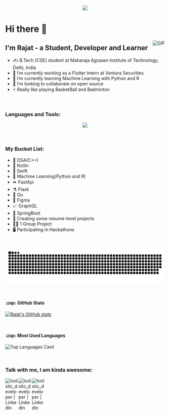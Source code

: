 <div id="header" align="center">
  <img src="https://github.com/loyaltytrooper/loyaltytrooper/blob/main/githubBanner.png"/>
</div>

<h1>Hi there 👋</h1>

<img align="right" alt="GIF" src="https://github.com/loyaltytrooper/loyaltytrooper/blob/main/the-it-crowd-moss-the-it-crowd.gif" />


## I'm Rajat - a Student, Developer and Learner
- ✍ B.Tech.(CSE) student at Maharaja Agrasen Institute of Technology, Delhi, India
- 🔭 I’m currently working as a Flutter Intern at Ventura Securities
- 🌱 I’m currently learning Machine Learning with Python and R
- 👯 I’m looking to collaborate on open source
- ⚡ Really like playing BasketBall and Badminton

<br/>

### Languages and Tools:

<p align="center">
  <a href="https://skillicons.dev">
    <img src="https://skillicons.dev/icons?i=cpp,firebase,flutter,js,py,pytorch,tensorflow,git,gcp,kubernetes,docker,linux" />
  </a>
</p>

<br/>

### My Bucket List:
- 🥲 DSA(C++)
- 📱 Kotlin
- 💸 Swift
- 🧠 Machine Learning(Python and R)
- ⏩ FastApi
- ⚗️ Flask
- 🚀 Go
- 🍥 Figma
- 📈 GraphQL
- 🥾 SpringBoot
- 🚧 Creating some resume-level projects
- 🐱‍💻 1 Group Project 
- 🖥️ Participating in Hackathons
    
<br/>

![snake gif](https://github.com/loyaltytrooper/loyaltytrooper/blob/output/github-contribution-grid-snake.svg)

<br/>

<h4>:zap: GitHub Stats</h4>

  [![Rajat's GitHub stats](https://github-readme-stats.vercel.app/api?username=loyaltytrooper&count_private=true&show_icons=true&theme=radical)](https://github.com/loyaltytrooper/github-readme-stats)

<br/>

<h4>:zap: Most Used Languages</h4>

  ![Top Languages Card](https://github-readme-stats.vercel.app/api/top-langs/?username=loyaltytrooper&layout=compact&theme=radical)

<br/>

### Talk with me, I am kinda awesome:
<a href="https://linkedin.com/in/rajat-dev"><img align="left" alt="holisitc_developer | LinkedIn" width="42px" src="https://img.icons8.com/color/48/000000/linkedin.png" /></a>
<a href="https://twitter.com/loyaltytrooper"><img align="left" alt="holisitc_developer | LinkedIn" width="42px" src="https://img.icons8.com/color/48/000000/twitter--v2.png" /></a>
<a href="mailto:loyaltytrooper@gmail.com?Subject=New%20Opportunity%20from%20Github%20Viewer&Body=Hi"><img align="left" alt="holisitc_developer | LinkedIn" width="42px" src="https://img.icons8.com/color/48/000000/gmail-new.png" /></a>
